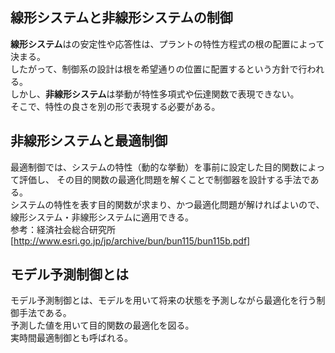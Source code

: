 ## 線形システムと非線形システムの制御
**線形システム**はの安定性や応答性は、プラントの特性方程式の根の配置によって決まる。  
したがって、制御系の設計は根を希望通りの位置に配置するという方針で行われる。  
しかし、**非線形システム**は挙動が特性多項式や伝達関数で表現できない。  
そこで、特性の良さを別の形で表現する必要がある。

## 非線形システムと最適制御
最適制御では、システムの特性（動的な挙動）を事前に設定した目的関数によって評価し、
その目的関数の最適化問題を解くことで制御器を設計する手法である。  
システムの特性を表す目的関数が求まり、かつ最適化問題が解ければよいので、線形システム・非線形システムに適用できる。  
参考：経済社会総合研究所[http://www.esri.go.jp/jp/archive/bun/bun115/bun115b.pdf]


## モデル予測制御とは
モデル予測制御とは、モデルを用いて将来の状態を予測しながら最適化を行う制御手法である。  
予測した値を用いて目的関数の最適化を図る。  
実時間最適制御とも呼ばれる。

